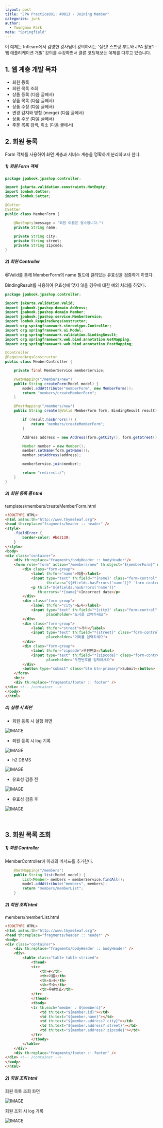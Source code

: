 ```yaml
---
layout: post
title: "JPA Practice001: #0013 - Joining Member"
categories: junk
author:
  - Youngmoo Park
meta: "Springfield"
---
```


이 예제는 Inflearn에서 김영한 강사님이 강의하시는 '실전! 스프링 부트와 JPA 활용1 - 웹 애플리케이션 개발' 강의를 수강하면서 클론 코딩해보는 예제를 다루고 있습니다.

## 1. 웹 계층 개발 목차

- 회원 등록
- 회원 목록 조회
- 상품 등록 (다음 글에서)
- 상품 목록 (다음 글에서)
- 상품 수정 (다음 글에서)
- 변경 감지와 병합 (merge) (다음 글에서)
- 상품 주문 (다음 글에서)
- 주문 목록 검색, 취소 (다음 글에서)

## 2. 회원 등록

Form 객체를 사용하여 화면 계층과 서비스 계층을 명확하게 분리하고자 한다.

##### **1) 회원 Form 객체**

```java
package jpabook.jpashop.controller;

import jakarta.validation.constraints.NotEmpty;
import lombok.Getter;
import lombok.Setter;

@Getter
@Setter
public class MemberForm {

    @NotEmpty(message = "회원 이름은 필수입니다.")
    private String name;
    
    private String city;
    private String street;
    private String zipcode;
}
```

##### **2) 회원 Controller**

@Valid를 통해 MemberForm의 name 필드에 걸려있는 유효성을 검증하게 하였다.

BindingResult를 사용하여 유효성에 맞지 않을 경우에 대한 예외 처리를 하였다.

```java
package jpabook.jpashop.controller;

import jakarta.validation.Valid;
import jpabook.jpashop.domain.Address;
import jpabook.jpashop.domain.Member;
import jpabook.jpashop.service.MemberService;
import lombok.RequiredArgsConstructor;
import org.springframework.stereotype.Controller;
import org.springframework.ui.Model;
import org.springframework.validation.BindingResult;
import org.springframework.web.bind.annotation.GetMapping;
import org.springframework.web.bind.annotation.PostMapping;

@Controller
@RequiredArgsConstructor
public class MemberController {

    private final MemberService memberService;

    @GetMapping("/members/new")
    public String createForm(Model model) {
        model.addAttribute("memberForm", new MemberForm());
        return "members/createMemberForm";
    }

    @PostMapping("/members/new")
    public String create(@Valid MemberForm form, BindingResult result) {

        if (result.hasErrors()) {
            return "members/createMemberForm";
        }

        Address address = new Address(form.getCity(), form.getStreet(), form.getZipcode());

        Member member = new Member();
        member.setName(form.getName());
        member.setAddress(address);

        memberService.join(member);

        return "redirect:/";
    }
}
```

##### **3) 회원 등록 폼 html**

templates/members/createMemberForm.html

```html
<!DOCTYPE HTML>
<html xmlns:th="http://www.thymeleaf.org">
<head th:replace="fragments/header :: header" />
<style>
    .fieldError {
        border-color: #bd2130;
    }
</style>
<body>
<div class="container">
    <div th:replace="fragments/bodyHeader :: bodyHeader"/>
    <form role="form" action="/members/new" th:object="${memberForm}" method="post">
        <div class="form-group">
            <label th:for="name">이름</label>
            <input type="text" th:field="*{name}" class="form-control" placeholder="이름을 입력하세요"
                   th:class="${#fields.hasErrors('name')}? 'form-control fieldError' : 'form-control'">
            <p th:if="${#fields.hasErrors('name')}"
               th:errors="*{name}">Incorrect date</p>
        </div>
        <div class="form-group">
            <label th:for="city">도시</label>
            <input type="text" th:field="*{city}" class="form-control"
                   placeholder="도시를 입력하세요">
        </div>
        <div class="form-group">
            <label th:for="street">거리</label>
            <input type="text" th:field="*{street}" class="form-control"
                   placeholder="거리를 입력하세요">
        </div>
        <div class="form-group">
            <label th:for="zipcode">우편번호</label>
            <input type="text" th:field="*{zipcode}" class="form-control"
                   placeholder="우편번호를 입력하세요">
        </div>
        <button type="submit" class="btn btn-primary">Submit</button>
    </form>
    <br/>
    <div th:replace="fragments/footer :: footer" />
</div> <!-- /container -->
</body>
</html>
```

##### **4) 실행 시 화면**

- 회원 등록 시 실행 화면

![IMAGE](/assets/images/spring-boot-jpa-practice001/0013/members-createMemberForm-html.png)

- 회원 등록 시 log 기록

![IMAGE](/assets/images/spring-boot-jpa-practice001/0013/logs-of-joining-member.png)

- h2 DBMS

![IMAGE](/assets/images/spring-boot-jpa-practice001/0013/h2-select-member.png)

- 유효성 검증 전

![IMAGE](/assets/images/spring-boot-jpa-practice001/0013/before-validation.png)

- 유효성 검증 후

![IMAGE](/assets/images/spring-boot-jpa-practice001/0013/after-validation.png)

<br/>

## 3. 회원 목록 조회

##### **1) 회원 Controller**

MemberController에 아래의 메서드를 추가한다.

```java
    @GetMapping("/members")
    public String list(Model model) {
        List<Member> members = memberService.findAll();
        model.addAttribute("members", members);
        return "members/memberList";
    }
```

##### **2) 회원 조회 html**

members/memberList.html

```html
<!DOCTYPE HTML>
<html xmlns:th="http://www.thymeleaf.org">
<head th:replace="fragments/header :: header" />
<body>
<div class="container">
    <div th:replace="fragments/bodyHeader :: bodyHeader" />
    <div>
        <table class="table table-striped">
            <thead>
            <tr>
                <th>#</th>
                <th>이름</th>
                <th>도시</th>
                <th>주소</th>
                <th>우편번호</th>
            </tr>
            </thead>
            <tbody>
            <tr th:each="member : ${members}">
                <td th:text="${member.id}"></td>
                <td th:text="${member.name}"></td>
                <td th:text="${member.address?.city}"></td>
                <td th:text="${member.address?.street}"></td>
                <td th:text="${member.address?.zipcode}"></td>
            </tr>
            </tbody>
        </table>
    </div>
    <div th:replace="fragments/footer :: footer" />
</div> <!-- /container -->
</body>
</html>
```
##### **2) 회원 조회 html**

회원 목록 조회 화면

![IMAGE](/assets/images/spring-boot-jpa-practice001/0013/member-list-html.png)

회원 조회 시 log 기록

![IMAGE](/assets/images/spring-boot-jpa-practice001/0013/logs-of-listing-member.png)